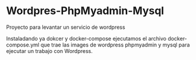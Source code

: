 # Wordpres-PhpMyadmin-Mysql
Proyecto para levantar un servicio de wordpress


Instaladando ya dokcer y docker-compose ejecutamos el archivo docker-compose.yml que trae las images de wordpress
phpmyadmin y mysql para ejecutar un trabajo con Wordpress.
